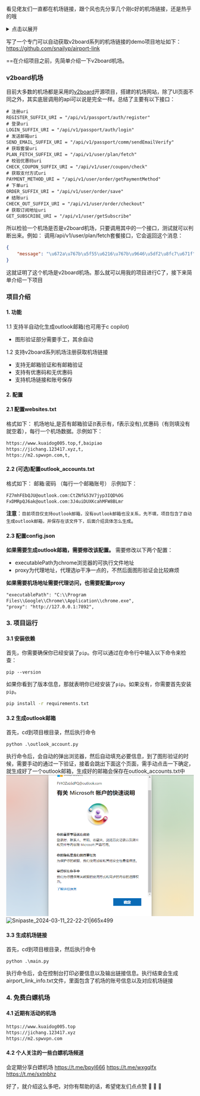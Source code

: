 看见佬友们一直都在机场链接，跟个风也先分享几个刚c好的机场链接，还是热乎的哦
<details>
<summary>点击以展开</summary>

```
https://jichang.123417.xyz/api/v1/client/subscribe?token=d822f11b21d5520e662fc18276b724b2
https://jichang.123417.xyz/api/v1/client/subscribe?token=f8800a8a5c738b80b63f2fc2596699c8
https://jichang.123417.xyz/api/v1/client/subscribe?token=a31be7d6999f41b690c830cec79be2ed

https://www.kuaidog005.top/api/v1/client/subscribe?token=6d860c2b3c9f22930e2f6d78b556a6bf
https://www.kuaidog005.top/api/v1/client/subscribe?token=ced805757db63d64cf0403588ae7fe4c
https://www.kuaidog005.top/api/v1/client/subscribe?token=344e2f47a413272a91e1f25a3fe241fa

https://www.kuaidog005.top/api/v1/client/subscribe?token=6ae2933c78c19b516cc835cc469ff06e
https://jichang.123417.xyz/api/v1/client/subscribe?token=ab9d95bb150232587ebd0e4e438c667e
https://m11.spwvpn.com/api/v1/client/subscribe?token=70bef7df732986935dffccd1ef2579d3
```

</details>

写了一个专门可以自动获取v2board系列的机场链接的demo项目地址如下：
https://github.com/snailyp/airport-link

==在介绍项目之前，先简单介绍一下v2board机场。

### v2board机场
目前大多数的机场都是采用的[v2board](https://github.com/v2board/v2board)开源项目，搭建的机场网站，除了UI页面不同之外，其实底层调用的api可以说是完全一样。总结了主要有以下接口：
```
# 注册uri
REGISTER_SUFFIX_URI = "/api/v1/passport/auth/register"
# 登录uri
LOGIN_SUFFIX_URI = "/api/v1/passport/auth/login"
# 发送邮箱uri
SEND_EMAIL_SUFFIX_URI = "/api/v1/passport/comm/sendEmailVerify"
# 获取套餐uri
PLAN_FETCH_SUFFIX_URI = "/api/v1/user/plan/fetch"
# 校验优惠码uri
CHECK_COUPON_SUFFIX_URI = "/api/v1/user/coupon/check"
# 获取支付方式uri
PAYMENT_METHOD_URI = "/api/v1/user/order/getPaymentMethod"
# 下单uri
ORDER_SUFFIX_URI = "/api/v1/user/order/save"
# 结账uri
CHECK_OUT_SUFFIX_URI = "/api/v1/user/order/checkout"
# 获取订阅地址uri
GET_SUBSCRIBE_URI = "/api/v1/user/getSubscribe"
```
所以检验一个机场是否是v2board机场，只要调用其中的一个接口，测试就可以判断出来。例如：
调用/api/v1/user/plan/fetch套餐接口，它会返回这个消息：

```json
{
    "message": "\u672a\u767b\u5f55\u6216\u767b\u9646\u5df2\u8fc7\u671f"
}
```
这就证明了这个机场是v2board机场。那么就可以用我的项目进行C了，接下来简单介绍一下项目
### 项目介绍
#### 1. 功能

1.1 支持半自动化生成outlook邮箱(也可用于c copilot)
  * 图形验证部分需要手工，其余自动

1.2 支持v2board系列机场注册获取机场链接
  * 支持无邮箱验证和有邮箱验证
  * 支持有优惠码和无优惠码
  * 支持机场链接和账号保存
#### 2. 配置

#### 2.1 配置websites.txt
格式如下：
机场地址,是否有邮箱验证(t表示有，f表示没有),优惠码（有则填没有就空着），每行一个机场数据。示例如下：

```
https://www.kuaidog005.top,f,baipiao
https://jichang.123417.xyz,t,
https://m2.spwvpn.com,t,
```
#### 2.2 (可选)配置outlook_accounts.txt
格式如下：
邮箱:密码 （每行一个邮箱账号）
示例如下：
```
FZ7mhFEbQJU@outlook.com:CtZNf&53V7jyp3IQD%OG
FxDMRpQJ6ak@outlook.com:3J4uiDUXKcahMFW8BLmr
```
**注意**：`目前项目仅支持outlook邮箱，没有outlook邮箱也没关系，先不填，项目包含了自动生成outlook邮箱，并保存在该文件下，后面介绍具体怎么生成`。

#### 2.3 配置config.json
**如果需要生成outlook邮箱，需要修改该配置。**
需要修改以下两个配置：
* executablePath为chrome浏览器的可执行文件地址
* proxy为代理地址，代理选ip干净一点的，不然后面图形验证会比较麻烦

**如果需要机场地址需要代理访问，也需要配置proxy**
```
"executablePath": "C:\\Program Files\\Google\\Chrome\\Application\\chrome.exe",
"proxy": "http://127.0.0.1:7892",
```
### 3. 项目运行

#### 3.1 安装依赖
首先，你需要确保你已经安装了`pip`。你可以通过在命令行中输入以下命令来检查：

```
pip --version
```

如果你看到了版本信息，那就表明你已经安装了`pip`。如果没有，你需要首先安装`pip`。
```bash
pip install -r requirements.txt
``` 
#### 3.2 生成outlook邮箱
首先，cd到项目根目录，然后执行命令
```
python .\outlook_account.py
```
执行命令后，会自动的弹出浏览器，然后自动填充必要信息，到了图形验证的时候，需要手动的通过一下验证，接着会跳出下面这个页面，需手动点击一下确定，就生成好了一个outlook邮箱，生成好的邮箱会保存在outlook_accounts.txt中
![Snipaste_2024-03-11_22-22-21.png](pic%2FSnipaste_2024-03-11_22-22-21.png)![Snipaste_2024-03-11_22-22-21|665x499](.\pic.png)

#### 3.3 生成机场链接
首先，cd到项目根目录，然后执行命令
```
python .\main.py
```
执行命令后，会在控制台打印必要信息以及输出链接信息。执行结束会生成airport_link_info.txt文件，里面包含了机场的账号信息以及对应机场链接

### 4. 免费白嫖机场
#### 4.1 近期有活动的机场
```
https://www.kuaidog005.top
https://jichang.123417.xyz
https://m2.spwvpn.com
```
#### 4.2 个人关注的一些白嫖机场频道
会定期分享白嫖机场
https://t.me/bpyl666
https://t.me/wxgqlfx
https://t.me/sxtnbhz

好了，就介绍这么多吧，对你有帮助的话，希望佬友们点点赞 :face_with_peeking_eye: :face_with_peeking_eye: :face_with_peeking_eye:

